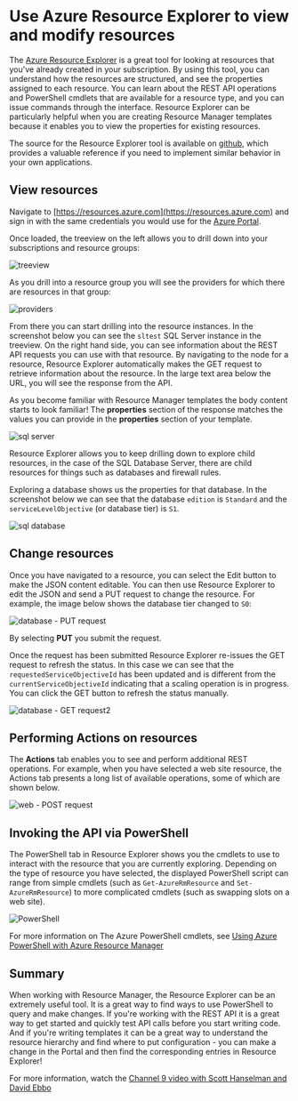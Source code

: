 <properties
   pageTitle="Azure Resource Explorer | Microsoft Azure"
   description="Describes Azure Resource Explorer and how it can be used to view and update deployments through Azure Resource Manager"
   services="azure-resource-manager"
   documentationCenter="na"
   authors="stuartleeks"
   manager="ankodu"
   editor=""/>

<tags
   ms.service="azure-resource-manager"
   ms.devlang="na"
   ms.topic="article"
   ms.tgt_pltfrm="na"
   ms.workload="na"
   ms.date="08/01/2016"
   ms.author="stuartle;tomfitz"/>

# Use Azure Resource Explorer to view and modify resources
The [Azure Resource Explorer](https://resources.azure.com) is a great tool for looking at resources that you've already created in your subscription. By using this tool, you can understand how the resources are structured, and see the properties assigned to each resource. You can learn about the REST API operations and PowerShell cmdlets that are available for a resource type, and you can issue commands through the interface. Resource Explorer can be particularly helpful when you are creating Resource Manager templates because it enables you to view the properties for existing resources.

The source for the Resource Explorer tool is available on [github](https://github.com/projectkudu/ARMExplorer), which provides a valuable reference if you need to implement similar behavior in your own applications.

## View resources
Navigate to [https://resources.azure.com](https://resources.azure.com) and sign in with the same credentials you would use for the [Azure Portal](https://portal.azure.com).

Once loaded, the treeview on the left allows you to drill down into your subscriptions and resource groups:

![treeview](./media/resource-manager-resource-explorer/are-01-treeview.png)

As you drill into a resource group you will see the providers for which there are resources in that group:

![providers](./media/resource-manager-resource-explorer/are-02-treeview-providers.png)

From there you can start drilling into the resource instances. In the screenshot below you can see the `sltest` SQL Server instance in the treeview. On the right hand side, you can see information about the REST API requests you can use with that resource. By navigating to the node for a resource, Resource Explorer automatically makes the GET request to retrieve information about the resource. In the large text area below the URL, you will see the response from the API. 

As you become familiar with Resource Manager templates the body content starts to look familiar! The **properties** section of the response matches the values you can provide in the **properties** section of your template.

![sql server](./media/resource-manager-resource-explorer/are-03-sqlserver-with-response.png)

Resource Explorer allows you to keep drilling down to explore child resources, in the case of the SQL Database Server, there are child resources for things such as databases and firewall rules.

Exploring a database shows us the properties for that database. In the screenshot below we can see that the database `edition` is `Standard` and the `serviceLevelObjective` (or database tier) is `S1`.

![sql database](./media/resource-manager-resource-explorer/are-04-database-get.png)

## Change resources

Once you have navigated to a resource, you can select the Edit button to make the JSON content editable. You can then use Resource Explorer to edit the JSON and send a PUT request to change the resource. For example, the image below shows the database tier changed to `S0`:

![database - PUT request](./media/resource-manager-resource-explorer/are-05-database-put.png)

By selecting **PUT** you submit the request. 

Once the request has been submitted Resource Explorer re-issues the GET request to refresh the status. In this case we can see that the `requestedServiceObjectiveId` has been updated and is different from the `currentServiceObjectiveId` indicating that a scaling operation is in progress. You can click the GET button to refresh the status manually.

![database - GET request2](./media/resource-manager-resource-explorer/are-06-database-get2.png)

## Performing Actions on resources

The **Actions** tab enables you to see and perform additional REST operations. For example, when you have selected a web site resource, the Actions tab presents a long list of available operations, some of which are shown below.

![web - POST request](./media/resource-manager-resource-explorer/are-web-post.png)

## Invoking the API via PowerShell
The PowerShell tab in Resource Explorer shows you the cmdlets to use to interact with the resource that you are currently exploring. Depending on the type of resource you have selected, the displayed PowerShell script can range from simple cmdlets (such as `Get-AzureRmResource` and `Set-AzureRmResource`) to more complicated cmdlets (such as swapping slots on a web site). 

![PowerShell](./media/resource-manager-resource-explorer/are-07-powershell.png)

For more information on The Azure PowerShell cmdlets, see [Using Azure PowerShell with Azure Resource Manager](powershell-azure-resource-manager.md)

## Summary
When working with Resource Manager, the Resource Explorer can be an extremely useful tool. It is a great way to find ways to use PowerShell to query and make changes. If you're working with the REST API it is a great way to get started and quickly test API calls before you start writing code. And if you're writing templates it can be a great way to understand the resource hierarchy and find where to put configuration - you can make a change in the Portal and then find the corresponding entries in Resource Explorer!

For more information, watch the [Channel 9 video with Scott Hanselman and David Ebbo](https://channel9.msdn.com/Shows/Azure-Friday/Azure-Resource-Manager-Explorer-with-David-Ebbo)


